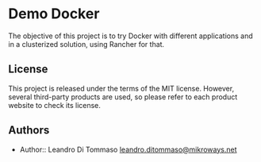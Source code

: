 # Demo Docker

The objective of this project is to try Docker with different applications and
in a clusterized solution, using Rancher for that.

## License

This project is released under the terms of the MIT license. However, several
third-party products are used, so please refer to each product website to check
its license.

## Authors

* Author:: Leandro Di Tommaso <leandro.ditommaso@mikroways.net>
